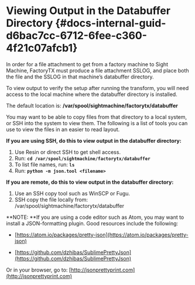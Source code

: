 # Viewing Output in the Databuffer Directory {#docs-internal-guid-d6bac7cc-6712-6fee-c360-4f21c07afcb1}

In order for a file attachment to get from a factory machine to Sight Machine, FactoryTX must produce a file attachment SSLOG, and place both the file and the SSLOG in that machine’s databuffer directory.

To view output to verify the setup after running the transform, you will need access to the local machine where the databuffer directory is installed.

The default location is: **/var/spool/sightmachine/factorytx/databuffer**

You may want to be able to copy files from that directory to a local system, or SSH into the system to view them. The following is a list of tools you can use to view the files in an easier to read layout.

**If you are using SSH, do this to view output in the databuffer directory:**

1. Use Resin or direct SSH to get shell access.
2. Run: **`cd /var/spool/sightmachine/factorytx/databuffer`**
3. To list file names, run: **`ls`**
4. Run:
   **`python -m json.tool <filename>`**

**If you are remote, do this to view output in the databuffer directory:**

1. Use an SSH copy tool such as WinSCP or Fugu.
2. SSH copy the file locally from:  
   /var/spool/sightmachine/factorytx/databuffer  

**NOTE: **If you are using a code editor such as Atom, you may want to install a JSON-formatting plugin. Good resources include the following:

* [https://atom.io/packages/pretty-json](https://atom.io/packages/pretty-json)

* [https://github.com/dzhibas/SublimePrettyJson](https://github.com/dzhibas/SublimePrettyJson)

Or in your browser, go to: [http://jsonprettyprint.com](http://jsonprettyprint.com)



